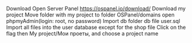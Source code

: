 Download Open Server Panel https://ospanel.io/download/
Download my project
Move folder with my project to folder OSPanel/domains
open phpmyAdmin(login: root, no password)
Import db folder db file user.sql
Import all files into the user database except for the shop file
Click on the flag then My project/Мои проеты, and choose a project name
